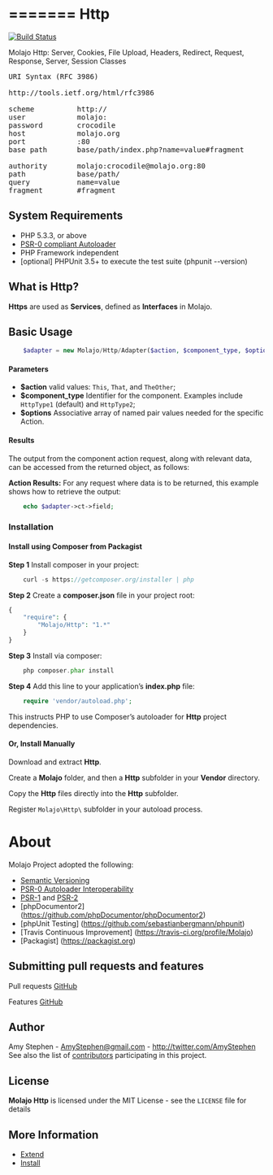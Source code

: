 =======
Http
=======

[![Build Status](https://travis-ci.org/Molajo/Http.png?branch=master)](https://travis-ci.org/Molajo/Http)

Molajo Http: Server, Cookies, File Upload, Headers, Redirect, Request, Response, Server, Session Classes
<pre>
URI Syntax (RFC 3986)

http://tools.ietf.org/html/rfc3986

scheme          http://
user            molajo:
password        crocodile
host            molajo.org
port            :80
base path       base/path/index.php?name=value#fragment

authority       molajo:crocodile@molajo.org:80
path            base/path/
query           name=value
fragment        #fragment
</pre>

## System Requirements ##

* PHP 5.3.3, or above
* [PSR-0 compliant Autoloader](https://github.com/php-fig/fig-standards/blob/master/accepted/PSR-0.md)
* PHP Framework independent
* [optional] PHPUnit 3.5+ to execute the test suite (phpunit --version)

## What is Http? ##

**Https** are used as **Services**, defined as **Interfaces** in Molajo.

## Basic Usage ##

```php
    $adapter = new Molajo/Http/Adapter($action, $component_type, $options);
```
#### Parameters ####

- **$action** valid values: `This`, `That`, and `TheOther`;
- **$component_type** Identifier for the component. Examples include `HttpType1` (default) and `HttpType2`;
- **$options** Associative array of named pair values needed for the specific Action.

#### Results ####

The output from the component action request, along with relevant data, can be accessed from the returned
object, as follows:

**Action Results:** For any request where data is to be returned, this example shows how to retrieve the output:

```php
    echo $adapter->ct->field;
```

### Installation

#### Install using Composer from Packagist

**Step 1** Install composer in your project:

```php
    curl -s https://getcomposer.org/installer | php
```

**Step 2** Create a **composer.json** file in your project root:

```php
{
    "require": {
        "Molajo/Http": "1.*"
    }
}
```

**Step 3** Install via composer:

```php
    php composer.phar install
```

**Step 4** Add this line to your application’s **index.php** file:

```php
    require 'vendor/autoload.php';
```

This instructs PHP to use Composer’s autoloader for **Http** project dependencies.

#### Or, Install Manually

Download and extract **Http**.

Create a **Molajo** folder, and then a **Http** subfolder in your **Vendor** directory.

Copy the **Http** files directly into the **Http** subfolder.

Register `Molajo\Http\` subfolder in your autoload process.

About
=====

Molajo Project adopted the following:

 * [Semantic Versioning](http://semver.org/)
 * [PSR-0 Autoloader Interoperability](https://github.com/php-fig/fig-standards/blob/master/accepted/PSR-0.md)
 * [PSR-1](https://github.com/php-fig/fig-standards/blob/master/accepted/PSR-1-basic-coding-standard.md)
 and [PSR-2](https://github.com/php-fig/fig-standards/blob/master/accepted/PSR-2-coding-style-guide.md)
 * [phpDocumentor2] (https://github.com/phpDocumentor/phpDocumentor2)
 * [phpUnit Testing] (https://github.com/sebastianbergmann/phpunit)
 * [Travis Continuous Improvement] (https://travis-ci.org/profile/Molajo)
 * [Packagist] (https://packagist.org)


Submitting pull requests and features
------------------------------------

Pull requests [GitHub](https://github.com/Molajo/Fileservices/pulls)

Features [GitHub](https://github.com/Molajo/Fileservices/issues)

Author
------

Amy Stephen - <AmyStephen@gmail.com> - <http://twitter.com/AmyStephen><br />
See also the list of [contributors](https://github.com/Molajo/Http/contributors) participating in this project.

License
-------

**Molajo Http** is licensed under the MIT License - see the `LICENSE` file for details

More Information
----------------
- [Extend](https://github.com/Molajo/Http/blob/master/.dev/Doc/extend.md)
- [Install](https://github.com/Molajo/Http/blob/master/.dev/Doc/install.md)
